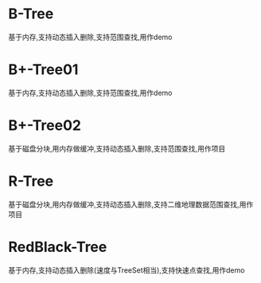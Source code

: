 # B-Tree
基于内存,支持动态插入删除,支持范围查找,用作demo
# B+-Tree01
基于内存,支持动态插入删除,支持范围查找,用作demo
# B+-Tree02
基于磁盘分块,用内存做缓冲,支持动态插入删除,支持范围查找,用作项目
# R-Tree
基于磁盘分块,用内存做缓冲,支持动态插入删除,支持二维地理数据范围查找,用作项目
# RedBlack-Tree
基于内存,支持动态插入删除(速度与TreeSet相当),支持快速点查找,用作demo
